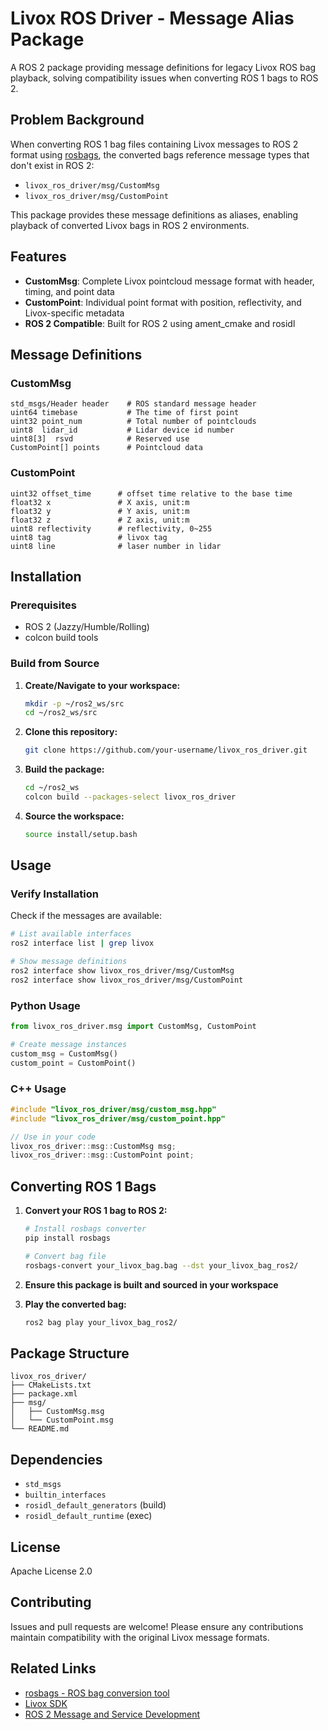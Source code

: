 # Livox ROS Driver - Message Alias Package

A ROS 2 package providing message definitions for legacy Livox ROS bag playback, solving compatibility issues when converting ROS 1 bags to ROS 2.

## Problem Background

When converting ROS 1 bag files containing Livox messages to ROS 2 format using [rosbags](https://ternaris.gitlab.io/rosbags/topics/convert.html), the converted bags reference message types that don't exist in ROS 2:

- `livox_ros_driver/msg/CustomMsg`
- `livox_ros_driver/msg/CustomPoint`

This package provides these message definitions as aliases, enabling playback of converted Livox bags in ROS 2 environments.

## Features

- **CustomMsg**: Complete Livox pointcloud message format with header, timing, and point data
- **CustomPoint**: Individual point format with position, reflectivity, and Livox-specific metadata
- **ROS 2 Compatible**: Built for ROS 2 using ament_cmake and rosidl

## Message Definitions

### CustomMsg
```
std_msgs/Header header    # ROS standard message header
uint64 timebase           # The time of first point
uint32 point_num          # Total number of pointclouds
uint8  lidar_id           # Lidar device id number
uint8[3]  rsvd            # Reserved use
CustomPoint[] points      # Pointcloud data
```

### CustomPoint
```
uint32 offset_time      # offset time relative to the base time
float32 x               # X axis, unit:m
float32 y               # Y axis, unit:m
float32 z               # Z axis, unit:m
uint8 reflectivity      # reflectivity, 0~255
uint8 tag               # livox tag
uint8 line              # laser number in lidar
```

## Installation

### Prerequisites
- ROS 2 (Jazzy/Humble/Rolling)
- colcon build tools

### Build from Source

1. **Create/Navigate to your workspace:**
   ```bash
   mkdir -p ~/ros2_ws/src
   cd ~/ros2_ws/src
   ```

2. **Clone this repository:**
   ```bash
   git clone https://github.com/your-username/livox_ros_driver.git
   ```

3. **Build the package:**
   ```bash
   cd ~/ros2_ws
   colcon build --packages-select livox_ros_driver
   ```

4. **Source the workspace:**
   ```bash
   source install/setup.bash
   ```

## Usage

### Verify Installation

Check if the messages are available:

```bash
# List available interfaces
ros2 interface list | grep livox

# Show message definitions
ros2 interface show livox_ros_driver/msg/CustomMsg
ros2 interface show livox_ros_driver/msg/CustomPoint
```

### Python Usage

```python
from livox_ros_driver.msg import CustomMsg, CustomPoint

# Create message instances
custom_msg = CustomMsg()
custom_point = CustomPoint()
```

### C++ Usage

```cpp
#include "livox_ros_driver/msg/custom_msg.hpp"
#include "livox_ros_driver/msg/custom_point.hpp"

// Use in your code
livox_ros_driver::msg::CustomMsg msg;
livox_ros_driver::msg::CustomPoint point;
```

## Converting ROS 1 Bags

1. **Convert your ROS 1 bag to ROS 2:**
   ```bash
   # Install rosbags converter
   pip install rosbags

   # Convert bag file
   rosbags-convert your_livox_bag.bag --dst your_livox_bag_ros2/
   ```

2. **Ensure this package is built and sourced in your workspace**

3. **Play the converted bag:**
   ```bash
   ros2 bag play your_livox_bag_ros2/
   ```

## Package Structure

```
livox_ros_driver/
├── CMakeLists.txt
├── package.xml
├── msg/
│   ├── CustomMsg.msg
│   └── CustomPoint.msg
└── README.md
```

## Dependencies

- `std_msgs`
- `builtin_interfaces`
- `rosidl_default_generators` (build)
- `rosidl_default_runtime` (exec)

## License

Apache License 2.0

## Contributing

Issues and pull requests are welcome! Please ensure any contributions maintain compatibility with the original Livox message formats.

## Related Links

- [rosbags - ROS bag conversion tool](https://ternaris.gitlab.io/rosbags/topics/convert.html)
- [Livox SDK](https://github.com/Livox-SDK/livox_ros_driver)
- [ROS 2 Message and Service Development](https://docs.ros.org/en/rolling/Tutorials/Beginner-Client-Libraries/Custom-ROS2-Interfaces.html)
